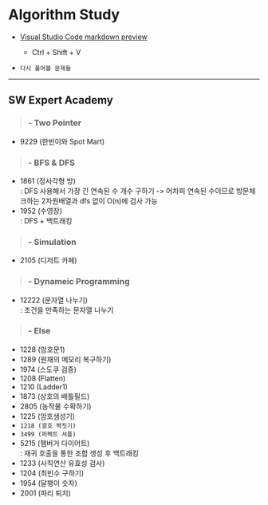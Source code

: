 # Algorithm Study

- [Visual Studio Code markdown preview](https://code.visualstudio.com/docs/languages/markdown)

  - Ctrl + Shift + V

- `다시 풀어볼 문제들`

---

## SW Expert Academy

> ### - Two Pointer

- 9229 (한빈이와 Spot Mart)

> ### - BFS & DFS

- 1861 (정사각형 방)  
   : DFS 사용해서 가장 긴 연속된 수 개수 구하기
  -> 어차피 연속된 수이므로 방문체크하는 2차원배열과 dfs 없이 O(n)에 검사 가능
- 1952 (수영장)  
   : DFS + 백트래킹

> ### - Simulation

- 2105 (디저트 카페)

> ### - Dynameic Programming

- 12222 (문자열 나누기)  
  : 조건을 만족하는 문자열 나누기

> ### - Else

- 1228 (암호문1)
- 1289 (원재의 메모리 복구하기)
- 1974 (스도쿠 검증)
- 1208 (Flatten)
- 1210 (Ladder1)
- 1873 (상호의 배틀필드)
- 2805 (농작물 수확하기)
- 1225 (암호생성기)
- `1218 (괄호 짝짓기)`
- `3499 (퍼펙트 셔플)`
- 5215 (햄버거 다이어트)  
  : 재귀 호출을 통한 조합 생성 후 백트래킹
- 1233 (사칙연산 유효성 검사)
- 1204 (최빈수 구하기)
- 1954 (달팽이 숫자)
- 2001 (파리 퇴치)

